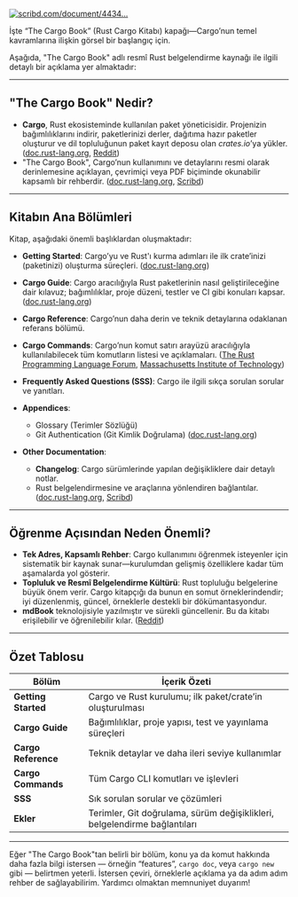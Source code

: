 [![scribd.com/document/4434...](https://images.openai.com/thumbnails/url/Q2DJ5Hicu1mSUVJSUGylr5-al1xUWVCSmqJbkpRnoJdeXJJYkpmsl5yfq5-Zm5ieWmxfaAuUsXL0S7F0Tw7J8zQszS_NLDeP8E-psrTMNDeOiEg3iTf3T3ePCir3KvMpc_YvMCwozsmJ8nDJLggpCavITyqr9HY3dFQrBgAr8iqT)](https://www.scribd.com/document/443400983/The-Cargo-Book-pdf)

İşte “The Cargo Book” (Rust Cargo Kitabı) kapağı—Cargo’nun temel kavramlarına ilişkin görsel bir başlangıç için.

Aşağıda, "The Cargo Book" adlı resmî Rust belgelendirme kaynağı ile ilgili detaylı bir açıklama yer almaktadır:

---

## "The Cargo Book" Nedir?

* **Cargo**, Rust ekosisteminde kullanılan paket yöneticisidir. Projenizin bağımlılıklarını indirir, paketlerinizi derler, dağıtıma hazır paketler oluşturur ve dil topluluğunun paket kayıt deposu olan *crates.io*’ya yükler. ([doc.rust-lang.org][1], [Reddit][2])
* "The Cargo Book", Cargo’nun kullanımını ve detaylarını resmi olarak derinlemesine açıklayan, çevrimiçi veya PDF biçiminde okunabilir kapsamlı bir rehberdir. ([doc.rust-lang.org][1], [Scribd][3])

---

## Kitabın Ana Bölümleri

Kitap, aşağıdaki önemli başlıklardan oluşmaktadır:

* **Getting Started**: Cargo’yu ve Rust'ı kurma adımları ile ilk crate’inizi (paketinizi) oluşturma süreçleri. ([doc.rust-lang.org][1])
* **Cargo Guide**: Cargo aracılığıyla Rust paketlerinin nasıl geliştirileceğine dair kılavuz; bağımlılıklar, proje düzeni, testler ve CI gibi konuları kapsar. ([doc.rust-lang.org][1])
* **Cargo Reference**: Cargo’nun daha derin ve teknik detaylarına odaklanan referans bölümü.
* **Cargo Commands**: Cargo’nun komut satırı arayüzü aracılığıyla kullanılabilecek tüm komutların listesi ve açıklamaları. ([The Rust Programming Language Forum][4], [Massachusetts Institute of Technology][5])
* **Frequently Asked Questions (SSS)**: Cargo ile ilgili sıkça sorulan sorular ve yanıtları.
* **Appendices**:

  * Glossary (Terimler Sözlüğü)
  * Git Authentication (Git Kimlik Doğrulama) ([doc.rust-lang.org][1])
* **Other Documentation**:

  * **Changelog**: Cargo sürümlerinde yapılan değişikliklere dair detaylı notlar.
  * Rust belgelendirmesine ve araçlarına yönlendiren bağlantılar. ([doc.rust-lang.org][1], [Scribd][3])

---

## Öğrenme Açısından Neden Önemli?

* **Tek Adres, Kapsamlı Rehber**: Cargo kullanımını öğrenmek isteyenler için sistematik bir kaynak sunar—kurulumdan gelişmiş özelliklere kadar tüm aşamalarda yol gösterir.
* **Topluluk ve Resmî Belgelendirme Kültürü**: Rust topluluğu belgelerine büyük önem verir. Cargo kitapçığı da bunun en somut örneklerindendir; iyi düzenlenmiş, güncel, örneklerle destekli bir dökümantasyondur.&#x20;
* **mdBook** teknolojisiyle yazılmıştır ve sürekli güncellenir. Bu da kitabı erişilebilir ve öğrenilebilir kılar. ([Reddit][2])

---

## Özet Tablosu

| Bölüm               | İçerik Özeti                                                              |
| ------------------- | ------------------------------------------------------------------------- |
| **Getting Started** | Cargo ve Rust kurulumu; ilk paket/crate’in oluşturulması                  |
| **Cargo Guide**     | Bağımlılıklar, proje yapısı, test ve yayınlama süreçleri                  |
| **Cargo Reference** | Teknik detaylar ve daha ileri seviye kullanımlar                          |
| **Cargo Commands**  | Tüm Cargo CLI komutları ve işlevleri                                      |
| **SSS**             | Sık sorulan sorular ve çözümleri                                          |
| **Ekler**           | Terimler, Git doğrulama, sürüm değişiklikleri, belgelendirme bağlantıları |

---

Eğer "The Cargo Book"tan belirli bir bölüm, konu ya da komut hakkında daha fazla bilgi istersen — örneğin “features”, `cargo doc`, veya `cargo new` gibi — belirtmen yeterli. İstersen çeviri, örneklerle açıklama ya da adım adım rehber de sağlayabilirim. Yardımcı olmaktan memnuniyet duyarım!

[1]: https://doc.rust-lang.org/cargo/?utm_source=chatgpt.com "Introduction - The Cargo Book"
[2]: https://www.reddit.com/r/rust/comments/197zcwq/whats_up_with_all_the_rust_books/?utm_source=chatgpt.com "What's up with all the Rust books?"
[3]: https://www.scribd.com/document/667140010/The-Cargo-Book?utm_source=chatgpt.com "The Cargo Book | PDF"
[4]: https://users.rust-lang.org/t/cargo-explanation-confusing-in-official-rust-book/102764?utm_source=chatgpt.com "Cargo explanation confusing in official Rust book"
[5]: https://web.mit.edu/rust-lang_v1.25/arch/amd64_ubuntu1404/share/doc/rust/html/cargo/print.html?utm_source=chatgpt.com "The Cargo Book"

